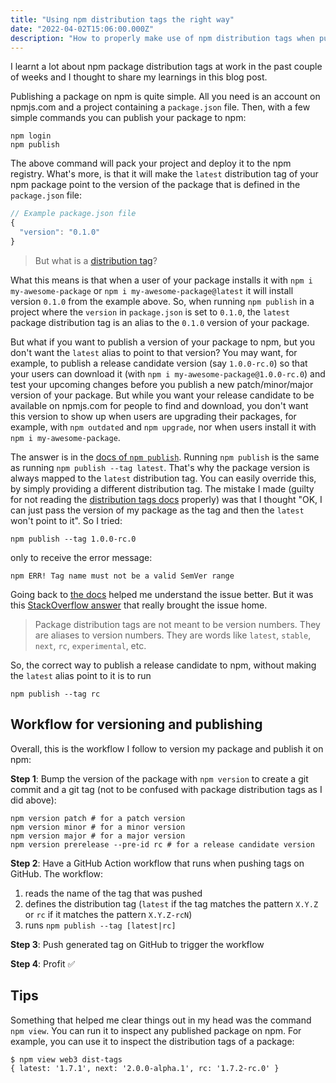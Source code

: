 ```yaml
---
title: "Using npm distribution tags the right way"
date: "2022-04-02T15:06:00.000Z"
description: "How to properly make use of npm distribution tags when publishing on npm and not be a goofy like me."
---
```


I learnt a lot about npm package distribution tags at work in the past couple of weeks and I thought to share my learnings in this blog post.

Publishing a package on npm is quite simple. All you need is an account on npmjs.com and a project containing a `package.json` file. Then, with a few simple commands you can publish your package to npm:

```shell
npm login
npm publish
```

The above command will pack your project and deploy it to the npm registry. What's more, is that it will make the `latest` distribution tag of your npm package point to the version of the package that is defined in the `package.json` file:

```js
// Example package.json file
{
  "version": "0.1.0"
}
```

> But what is a [distribution tag][dist-tag]?

What this means is that when a user of your package installs it with `npm i my-awesome-package` or `npm i my-awesome-package@latest` it will install version `0.1.0` from the example above. So, when running `npm publish` in a project where the `version` in `package.json` is set to `0.1.0`, the `latest` package distribution tag is an alias to the `0.1.0` version of your package.

But what if you want to publish a version of your package to npm, but you don't want the `latest` alias to point to that version? You may want, for example, to publish a release candidate version (say `1.0.0-rc.0`) so that your users can download it (with `npm i my-awesome-package@1.0.0-rc.0`) and test your upcoming changes before you publish a new patch/minor/major version of your package. But while you want your release candidate to be available on npmjs.com for people to find and download, you don't want this version to show up when users are upgrading their packages, for example, with `npm outdated` and `npm upgrade`, nor when users install it with `npm i my-awesome-package`.

The answer is in the [docs of `npm publish`](https://docs.npmjs.com/cli/v8/commands/npm-publish). Running `npm publish` is the same as running `npm publish --tag latest`. That's why the package version is always mapped to the `latest` distribution tag. You can easily override this, by simply providing a different distribution tag. The mistake I made (guilty for not reading the [distribution tags docs][dist-tag] properly) was that I thought "OK, I can just pass the version of my package as the tag and then the `latest` won't point to it". So I tried:

```shell
npm publish --tag 1.0.0-rc.0
```

only to receive the error message:

```
npm ERR! Tag name must not be a valid SemVer range
```

Going back to [the docs][caveat] helped me understand the issue better. But it was this [StackOverflow answer][so] that really brought the issue home.

> Package distribution tags are not meant to be version numbers. They are aliases to version numbers. They are words like `latest`, `stable`, `next`, `rc`, `experimental`, etc.

So, the correct way to publish a release candidate to npm, without making the `latest` alias point to it is to run

```shell
npm publish --tag rc
```

## Workflow for versioning and publishing

Overall, this is the workflow I follow to version my package and publish it on npm:

**Step 1**: Bump the version of the package with `npm version` to create a git commit and a git tag (not to be confused with package distribution tags as I did above):

```shell
npm version patch # for a patch version
npm version minor # for a minor version
npm version major # for a major version
npm version prerelease --pre-id rc # for a release candidate version
```

**Step 2**: Have a GitHub Action workflow that runs when pushing tags on GitHub. The workflow:

1. reads the name of the tag that was pushed
2. defines the distribution tag (`latest` if the tag matches the pattern `X.Y.Z` or `rc` if it matches the pattern `X.Y.Z-rcN`)
3. runs `npm publish --tag [latest|rc]`

**Step 3**: Push generated tag on GitHub to trigger the workflow

**Step 4**: Profit ✅

## Tips

Something that helped me clear things out in my head was the command `npm view`. You can run it to inspect any published package on npm. For example, you can use it to inspect the distribution tags of a package:

```
$ npm view web3 dist-tags
{ latest: '1.7.1', next: '2.0.0-alpha.1', rc: '1.7.2-rc.0' }
```

[dist-tag]: https://docs.npmjs.com/cli/v8/commands/npm-dist-tag
[publish]: https://docs.npmjs.com/cli/v8/commands/npm-publish
[caveat]: https://docs.npmjs.com/cli/v8/commands/npm-dist-tag#caveats
[so]: https://stackoverflow.com/a/48038690/1644591

